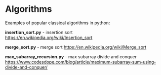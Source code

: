 # Algorithms
Examples of popular classical algorithms in python:

**insertion_sort.py** - insertion sort https://en.wikipedia.org/wiki/Insertion_sort

**merge_sort.py** - merge sort https://en.wikipedia.org/wiki/Merge_sort

**max_subarray_recursion.py** - max subarray divide and conquer https://www.codesdope.com/blog/article/maximum-subarray-sum-using-divide-and-conquer/
